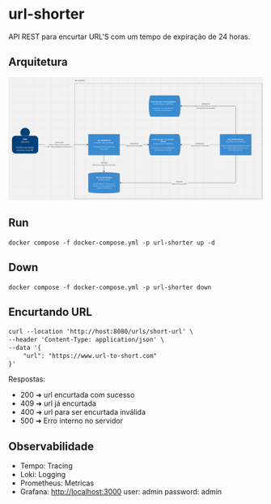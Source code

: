 # url-shorter

API REST para encurtar URL'S com um tempo de expiração de 24 horas.

## Arquitetura

![Diagram](.diagrams/arch.png)

## Run

```docker
docker compose -f docker-compose.yml -p url-shorter up -d
```

## Down

```docker
docker compose -f docker-compose.yml -p url-shorter down
```

## Encurtando URL

```curl
curl --location 'http://host:8080/urls/short-url' \
--header 'Content-Type: application/json' \
--data '{
    "url": "https://www.url-to-short.com"
}'
```

Respostas:

- 200 ➜ url encurtada com sucesso
- 409 ➜ url já encurtada
- 400 ➜ url para ser encurtada inválida
- 500 ➜ Erro interno no servidor

## Observabilidade

- Tempo: Tracing
- Loki: Logging
- Prometheus: Metricas
- Grafana: <http://localhost:3000> user: admin password: admin
